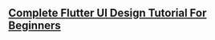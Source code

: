 [Complete Flutter UI Design Tutorial For Beginners](https://www.youtube.com/watch?v=DronqUbOHCo)
---
